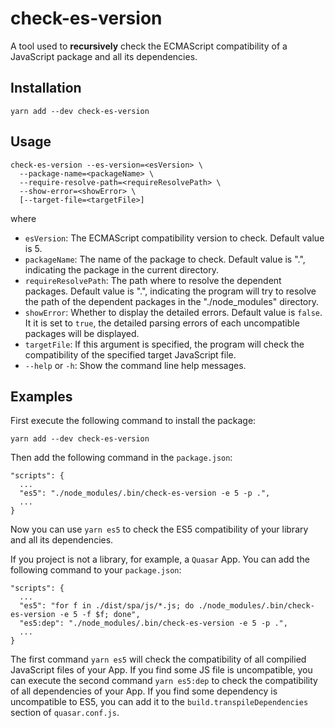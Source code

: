 # check-es-version

A tool used to **recursively** check the ECMAScript compatibility of a
JavaScript package and all its dependencies.

## Installation

```
yarn add --dev check-es-version
```

## Usage

```
check-es-version --es-version=<esVersion> \
  --package-name=<packageName> \
  --require-resolve-path=<requireResolvePath> \
  --show-error=<showError> \
  [--target-file=<targetFile>]
```

where

- `esVersion`: The ECMAScript compatibility version to check. Default value is 5.
- `packageName`: The name of the package to check. Default value is ".", indicating
the package in the current directory.
- `requireResolvePath`: The path where to resolve the dependent packages. Default value
is ".", indicating the program will try to resolve the path of the dependent packages
in the "./node_modules" directory.
- `showError`: Whether to display the detailed errors. Default value is `false`.
It it is set to `true`, the detailed parsing errors of each uncompatible packages
will be displayed.
- `targetFile`: If this argument is specified, the program will check the
compatibility of the specified target JavaScript file.
- `--help` or `-h`: Show the command line help messages.

## Examples

First execute the following command to install the package:
```
yarn add --dev check-es-version
```

Then add the following command in the `package.json`:

```
"scripts": {
  ...
  "es5": "./node_modules/.bin/check-es-version -e 5 -p .",
  ...
}
```

Now you can use `yarn es5` to check the ES5 compatibility of your library and all
its dependencies.

If you project is not a library, for example, a `Quasar` App. You can add the
following command to your `package.json`:

```
"scripts": {
  ...
  "es5": "for f in ./dist/spa/js/*.js; do ./node_modules/.bin/check-es-version -e 5 -f $f; done",
  "es5:dep": "./node_modules/.bin/check-es-version -e 5 -p .",
  ...
}
```

The first command `yarn es5` will check the compatibility of all compilied
JavaScript files of your App. If you find some JS file is uncompatible, you can
execute the second command `yarn es5:dep` to check the compatibility of all
dependencies of your App. If you find some dependency is uncompatible to ES5,
you can add it to the `build.transpileDependencies` section of `quasar.conf.js`.
